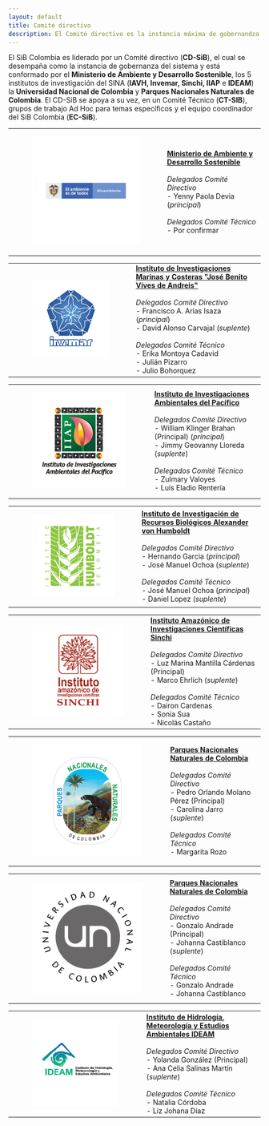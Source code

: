```yaml
---
layout: default
title: Comité directivo
description: El Comité directivo es la instancia máxima de gobernandza del SiB Colombia
---
```


El SiB Colombia es liderado por un Comité directivo (**CD-SiB**), el cual se desempaña como la instancia de gobernanza del sistema y está conformado por el **Ministerio de Ambiente y Desarrollo Sostenible**, los 5 institutos de investigación del SINA (**IAVH, Invemar, Sinchi, IIAP** e **IDEAM**) la **Universidad Nacional de Colombia** y **Parques Nacionales Naturales de Colombia**. El CD-SiB se apoya a su vez, en un Comité Técnico (**CT-SIB**), grupos de trabajo Ad Hoc para temas específicos y el equipo coordinador del SiB Colombia (**EC-SiB**).

|     |      |
|-----|------|
|<figure class="image is-128x128"><img src="/assets/images/logosEntidades/MADS.png"></figure>|[**Ministerio de Ambiente y Desarrollo Sostenible**](http://www.minambiente.gov.co/)<br><br>_Delegados Comité Directivo_<br> - Yenny Paola Devia  (_principal_)<br><br>_Delegados Comité Técnico_<br>- Por confirmar <br>|


|     |      |
|-----|------|
|<figure class="image is-128x128"><img src="/assets/images/logosEntidades/Invemar.jpg"></figure>|[**Instituto de Investigaciones Marinas y Costeras "José Benito Vives de Andreis"**](http://www.invemar.org.co/)<br><br>_Delegados Comité Directivo_<br> - Francisco A. Arias Isaza (_principal_)<br> - David Alonso Carvajal (_suplente_)<br><br>_Delegados Comité Técnico_<br>- Erika Montoya Cadavid<br>- Julián Pizarro<br>- Julio Bohorquez<br>|



|     |      |
|-----|------|
|<figure class="image is-128x128"><img src="/assets/images/logosEntidades/IIAP.jpg"></figure>|[**Instituto de Investigaciones Ambientales del Pacífico**](https://iiap.org.co/)<br><br>_Delegados Comité Directivo_<br> - William Klinger Brahan (Principal) (_principal_)<br> - Jimmy Geovanny Lloreda (_suplente_)<br><br>_Delegados Comité Técnico_<br>- Zulmary Valoyes <br>- Luis Eladio Rentería<br>|


|     |      |
|-----|------|
|<figure class="image is-128x128"><img src="/assets/images/logosEntidades/InstitutoHumboldt.jpg"></figure>|[**Instituto de Investigación de Recursos Biológicos Alexander von Humboldt**](http://www.humboldt.org.co/es/)<br><br>_Delegados Comité Directivo_<br> - Hernando Garcia (_principal_)<br> - José Manuel Ochoa (_suplente_)<br><br>_Delegados Comité Técnico_<br>- José Manuel Ochoa (_principal_)<br>- Daniel Lopez (_suplente_)<br>|


|     |      |
|-----|------|
|<figure class="image is-128x128"><img src="/assets/images/logosEntidades/SINCHI.jpg"></figure>|[**Instituto Amazónico de Investigaciones Científicas Sinchi**](http://www.sinchi.org.co/)<br><br>_Delegados Comité Directivo_<br> - Luz Marina Mantilla Cárdenas (Principal) <br> - Marco Ehrlich (_suplente_)<br><br>_Delegados Comité Técnico_<br>- Dairon Cardenas <br>- Sonia Sua <br>- Nicolás Castaño <br>|


|     |      |
|-----|------|
|<figure class="image is-128x128"><img src="/assets/images/logosEntidades/PNN.jpg"></figure>|[**Parques Nacionales Naturales de Colombia**](http://www.parquesnacionales.gov.co/portal/es/)<br><br>_Delegados Comité Directivo_<br> - Pedro Orlando Molano Pérez (Principal) <br> - Carolina Jarro (_suplente_)<br><br>_Delegados Comité Técnico_<br>- Margarita Rozo <br>|

|     |      |
|-----|------|
|<figure class="image is-128x128"><img src="/assets/images/logosEntidades/UN.jpg"></figure>|[**Parques Nacionales Naturales de Colombia**](http://unal.edu.co/)<br><br>_Delegados Comité Directivo_<br> - Gonzalo Andrade (Principal) <br> - Johanna Castiblanco (_suplente_)<br><br>_Delegados Comité Técnico_<br>- Gonzalo Andrade <br>- Johanna Castiblanco<br>|


|     |      |
|-----|------|
|<figure class="image is-128x128"><img src="/assets/images/logosEntidades/IDEAM.jpg"></figure>|[**Instituto de Hidrología, Meteorología y Estudios Ambientales IDEAM**](http://www.ideam.gov.co/)<br><br>_Delegados Comité Directivo_<br> - Yolanda González (Principal) <br> - Ana Celia Salinas Martín (_suplente_)<br><br>_Delegados Comité Técnico_<br>- Natalia Córdoba <br>- Liz Johana Díaz<br>|
